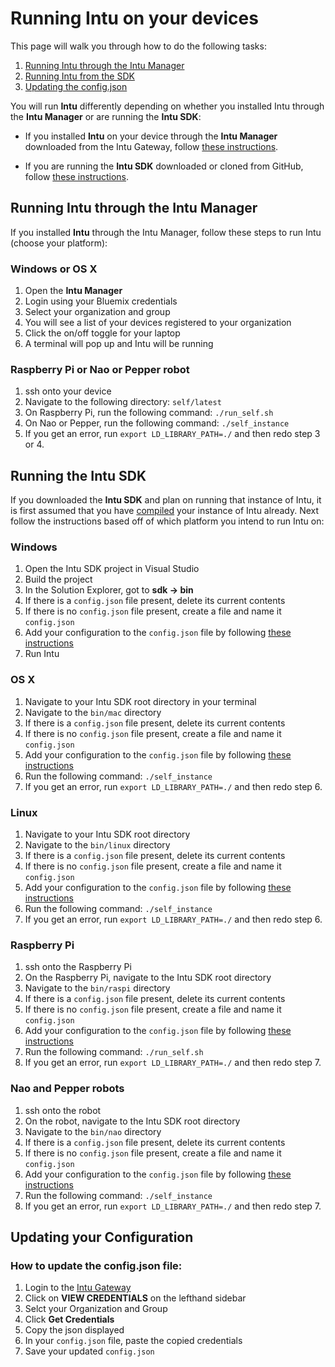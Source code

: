 # Running Intu on your devices

This page will walk you through how to do the following tasks:

1. [Running Intu through the Intu Manager](#intu-through-manager)
2. [Running Intu from the SDK](#intu-sdk)
3. [Updating the config.json](#updating-config)

You will run **Intu** differently depending on whether you installed Intu through the **Intu Manager** or are running the **Intu SDK**:

* If you installed **Intu** on your device through the **Intu Manager** downloaded from the Intu Gateway, follow [these instructions](#intu-through-manager).

* If you are running the **Intu SDK** downloaded or cloned from GitHub, follow [these instructions](#intu-sdk).

## <a name="intu-through-manager">Running Intu through the Intu Manager</a>
If you installed **Intu** through the Intu Manager, follow these steps to run Intu (choose your platform):

### Windows or OS X
1. Open the **Intu Manager**
2. Login using your Bluemix credentials
3. Select your organization and group
4. You will see a list of your devices registered to your organization
5. Click the on/off toggle for your laptop
6. A terminal will pop up and Intu will be running

### Raspberry Pi or Nao or Pepper robot
1. ssh onto your device
2. Navigate to the following directory: `self/latest`
3. On Raspberry Pi, run the following command: `./run_self.sh`
4. On Nao or Pepper, run the following command: `./self_instance`
5. If you get an error, run `export LD_LIBRARY_PATH=./` and then redo step 3 or 4.


## <a name="intu-sdk">Running the Intu SDK</a>
If you downloaded the **Intu SDK** and plan on running that instance of Intu, it is first assumed that you have [compiled](../installation/compiling.md) your instance of Intu already. Next follow the instructions based off of which platform you intend to run Intu on:

### Windows
1. Open the Intu SDK project in Visual Studio
2. Build the project
3. In the Solution Explorer, got to **sdk -> bin**
4. If there is a `config.json` file present, delete its current contents
5. If there is no `config.json` file present, create a file and name it `config.json`
6. Add your configuration to the `config.json` file by following [these instructions](#updating-config)
6. Run Intu

### OS X
1. Navigate to your Intu SDK root directory in your terminal
2. Navigate to the `bin/mac` directory
3. If there is a `config.json` file present, delete its current contents
4. If there is no `config.json` file present, create a file and name it `config.json`
5. Add your configuration to the `config.json` file by following [these instructions](#updating-config)
6. Run the following command: `./self_instance`
7. If you get an error, run `export LD_LIBRARY_PATH=./` and then redo step 6.

### Linux
1. Navigate to your Intu SDK root directory
2. Navigate to the `bin/linux` directory
3. If there is a `config.json` file present, delete its current contents
4. If there is no `config.json` file present, create a file and name it `config.json`
5. Add your configuration to the `config.json` file by following [these instructions](#updating-config)
6. Run the following command: `./self_instance`
7. If you get an error, run `export LD_LIBRARY_PATH=./` and then redo step 6.

### Raspberry Pi
1. ssh onto the Raspberry Pi
2. On the Raspberry Pi, navigate to the Intu SDK root directory
3. Navigate to the `bin/raspi` directory
4. If there is a `config.json` file present, delete its current contents
5. If there is no `config.json` file present, create a file and name it `config.json`
6. Add your configuration to the `config.json` file by following [these instructions](#updating-config)
7. Run the following command: `./run_self.sh`
8. If you get an error, run `export LD_LIBRARY_PATH=./` and then redo step 7.

### Nao and Pepper robots
1. ssh onto the robot
2. On the robot, navigate to the Intu SDK root directory
3. Navigate to the `bin/nao` directory
4. If there is a `config.json` file present, delete its current contents
5. If there is no `config.json` file present, create a file and name it `config.json`
6. Add your configuration to the `config.json` file by following [these instructions](#updating-config)
7. Run the following command: `./self_instance`
8. If you get an error, run `export LD_LIBRARY_PATH=./` and then redo step 7.



## <a name="updating-config">Updating your Configuration</a>
### How to update the config.json file:
1. Login to the [Intu Gateway](https://rg-gateway.mybluemix.net)
2. Click on **VIEW CREDENTIALS** on the lefthand sidebar
3. Selct your Organization and Group
4. Click **Get Credentials**
5. Copy the json displayed
6. In your `config.json` file, paste the copied credentials
7. Save your updated `config.json`
